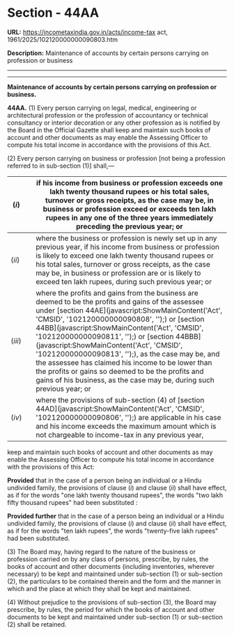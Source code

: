 # Section - 44AA

**URL:** https://incometaxindia.gov.in/acts/income-tax act, 1961/2025/102120000000090803.htm

**Description:** Maintenance of accounts by certain persons carrying on profession or business

---

****

**Maintenance of accounts by certain persons carrying on profession or business.**

**44AA.** (1) Every person carrying on legal, medical, engineering or architectural profession or the profession of accountancy or technical consultancy or interior decoration or any other profession as is notified by the Board in the Official Gazette shall keep and maintain such books of account and other documents as may enable the Assessing Officer to compute his total income in accordance with the provisions of this Act.

(2) Every person carrying on business or profession [not being a profession referred to in sub-section (1)] shall,—

(_i_)|  |  if his income from business or profession exceeds one lakh twenty thousand rupees or his total sales, turnover or gross receipts, as the case may be, in business or profession exceed or exceeds ten lakh rupees in any one of the three years immediately preceding the previous year; or  
---|---|---  
(_ii_)|  |  where the business or profession is newly set up in any previous year, if his income from business or profession is likely to exceed one lakh twenty thousand rupees or his total sales, turnover or gross receipts, as the case may be, in business or profession are or is likely to exceed ten lakh rupees, during such previous year; or  
(_iii_)|  |  where the profits and gains from the business are deemed to be the profits and gains of the assessee under [section 44AE](javascript:ShowMainContent\('Act', 'CMSID', '102120000000090808', ''\);) or [section 44BB](javascript:ShowMainContent\('Act', 'CMSID', '102120000000090811', ''\);) or [section 44BBB](javascript:ShowMainContent\('Act', 'CMSID', '102120000000090813', ''\);), as the case may be, and the assessee has claimed his income to be lower than the profits or gains so deemed to be the profits and gains of his business, as the case may be, during such previous year; or  
(_iv_)|  |  where the provisions of sub-section (4) of [section 44AD](javascript:ShowMainContent\('Act', 'CMSID', '102120000000090806', ''\);) are applicable in his case and his income exceeds the maximum amount which is not chargeable to income-tax in any previous year,  
  
keep and maintain such books of account and other documents as may enable the Assessing Officer to compute his total income in accordance with the provisions of this Act:

**Provided** that in the case of a person being an individual or a Hindu undivided family, the provisions of clause (_i_) and clause (_ii_) shall have effect, as if for the words "one lakh twenty thousand rupees", the words "two lakh fifty thousand rupees" had been substituted :

**Provided further** that in the case of a person being an individual or a Hindu undivided family, the provisions of clause (_i_) and clause (_ii_) shall have effect, as if for the words "ten lakh rupees", the words "twenty-five lakh rupees" had been substituted.

(3) The Board may, having regard to the nature of the business or profession carried on by any class of persons, prescribe, by rules, the books of account and other documents (including inventories, wherever necessary) to be kept and maintained under sub-section (1) or sub-section (2), the particulars to be contained therein and the form and the manner in which and the place at which they shall be kept and maintained.

(4) Without prejudice to the provisions of sub-section (3), the Board may prescribe, by rules, the period for which the books of account and other documents to be kept and maintained under sub-section (1) or sub-section (2) shall be retained.